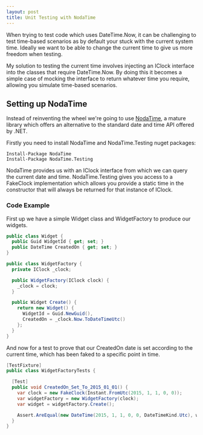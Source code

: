 ```yaml
---
layout: post
title: Unit Testing with NodaTime
---
```


When trying to test code which uses DateTime.Now, it can be challenging to test time-based scenarios as by default your stuck with the current system time. Ideally we want to be able to change the current time to give us more freedom when testing.

My solution to testing the current time involves injecting an IClock interface into the classes that require DateTime.Now. By doing this it becomes a simple case of mocking the interface to return whatever time you require, allowing you simulate time-based scenarios.

## Setting up NodaTime

Instead of reinventing the wheel we're going to use [NodaTime](http://nodatime.org), a mature library which offers an alternative to the standard date and time API offered by .NET.

Firstly you need to install NodaTime and NodaTime.Testing nuget packages:

```
Install-Package NodaTime
Install-Package NodaTime.Testing
```

NodaTime provides us with an IClock interface from which we can query the current date and time. NodaTime.Testing gives you access to a FakeClock implementation which allows you provide a static time in the constructor that will always be returned for that instance of IClock.

### Code Example

First up we have a simple Widget class and WidgetFactory to produce our widgets.

```csharp
public class Widget {
  public Guid WidgetId { get; set; }
  public DateTime CreatedOn { get; set; }
}

public class WidgetFactory {
  private IClock _clock;

  public WidgetFactory(IClock clock) {
    _clock = clock;
  }

  public Widget Create() {
    return new Widget() {
      WidgetId = Guid.NewGuid(),
      CreatedOn = _clock.Now.ToDateTimeUtc()
    };
  }
}
```

And now for a test to prove that our CreatedOn date is set according to the current time, which has been faked to a specific point in time.

```csharp
[TestFixture]
public class WidgetFactoryTests {

  [Test]
  public void CreatedOn_Set_To_2015_01_01() {
    var clock = new FakeClock(Instant.FromUtc(2015, 1, 1, 0, 0));
    var widgetFactory = new WidgetFactory(clock);
    var widget = widgetFactory.Create();

    Assert.AreEqual(new DateTime(2015, 1, 1, 0, 0, DateTimeKind.Utc), widget.CreatedOn);
  }
}
```
